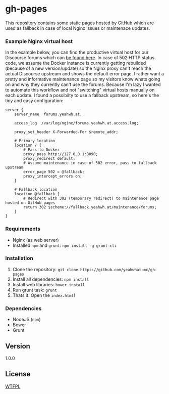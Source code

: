 gh-pages
========

This repository contains some static pages hosted by GitHub which are used as fallback in case of local Nginx issues or maintenace updates.

### Example Nginx virtual host

In the example below, you can find the productive virtual host for our Discourse forums which can [be found here](http://forums.yeahwh.at). In case of 502 HTTP status code, we assume the Docker instance is currently getting rebuilded (because of a new version/update) so the Nginx proxy can't reach the actual Discourse upstream and shows the default error page. I rather want a pretty and informative maintenance page so my visitors know whats going on and why they currently can't use the forums. Because I'm lazy I wanted to automate this workflow and not "switching" virtual hosts manually on each update. I found a possibilty to use a fallback upstream, so here's the tiny and easy configuration:    

```
server {
    server_name  forums.yeahwh.at;

    access_log  /var/log/nginx/forums.yeahwh.at.access.log;

    proxy_set_header X-Forwarded-For $remote_addr;

    # Primary location
    location / {
        # Pass to Docker
        proxy_pass http://127.0.0.1:8090;
        proxy_redirect default;
        # Assume maintenance in case of 502 error, pass to fallback upstream
        error_page 502 = @fallback;
        proxy_intercept_errors on;
    }

    # Fallback location
    location @fallback {
    	# Redirect with 302 (temporary redirect) to maintenance page hosted on GitHub pages
        return 302 $scheme://fallback.yeahwh.at/maintenance/forums;
    }
}
```

### Requirements

* Nginx (as web server)
* Installed `npm` and `grunt`: `npm install -g grunt-cli`

### Installation

1. Clone the repository: `git clone https://github.com/yeahwhat-mc/gh-pages`
2. Install all dependencies: `npm install`
3. Install web libraries: `bower install`
4. Run grunt task: `grunt`
5. Thats it. Open the `index.html`!

### Dependencies

* NodeJS (`npm`)
* Bower
* Grunt

## Version

1.0.0

## License

[WTFPL](LICENSE)
